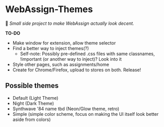 # WebAssign-Themes
<!-- markdownlint-disable MD036 -->

📝 _Small side project to make WebAssign actually look decent._

__TO-DO__

- Make window for extension, allow theme selector
- Find a better way to inject themes(?)
  - Self-note: Possibly pre-defined .css files with same classnames, !important (or another way to inject)? Look into it
- Style other pages, such as assignments/home
- Create for Chrome/Firefox, upload to stores on both. Release!

## Possible themes

- Default (Light Theme)
- Night (Dark Theme)
- Synthwave '84 name tbd (Neon/Glow theme, retro)
- Simple (simple color scheme, focus on making the UI itself look better aside from colors)

